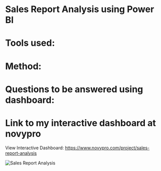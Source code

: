 # Sales Report Analysis using Power BI 

# Tools used:

# Method:

# Questions to be answered using dashboard:


# Link to my interactive dashboard at novypro

View Interactive Dashboard: https://www.novypro.com/project/sales-report-analysis

![Sales Report Analysis](https://user-images.githubusercontent.com/87359806/207054064-c0e9641f-d56d-41be-9eb4-74f22b127baf.PNG)



